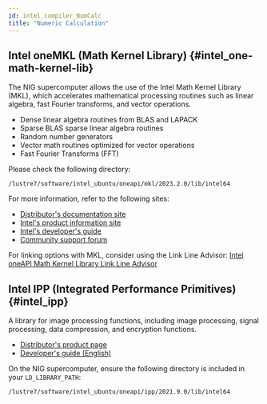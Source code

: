 ```yaml
---
id: intel_compiler_NumCalc
title: "Numeric Calculation"
---
```



## Intel oneMKL (Math Kernel Library) {#intel_one-math-kernel-lib}

The NIG supercomputer allows the use of the Intel Math Kernel Library (MKL), which accelerates mathematical processing routines such as linear algebra, fast Fourier transforms, and vector operations.

- Dense linear algebra routines from BLAS and LAPACK
- Sparse BLAS sparse linear algebra routines
- Random number generators
- Vector math routines optimized for vector operations
- Fast Fourier Transforms (FFT)

Please check the following directory:
```
/lustre7/software/intel_ubuntu/oneapi/mkl/2023.2.0/lib/intel64
```

For more information, refer to the following sites:
- [Distributor's documentation site](https://www.xlsoft.com/jp/products/intel/perflib/mkl/index.html)
- [Intel's product information site](https://www.intel.com/content/www/us/en/developer/tools/oneapi/onemkl.html#gs.545toc)
- [Intel's developer's guide](https://jp.xlsoft.com/documents/intel/mkl/2024/onemkl-developerguide-linux.pdf)
- [Community support forum](https://community.intel.com/t5/Intel-oneAPI-Math-Kernel-Library/bd-p/oneapi-math-kernel-library)

For linking options with MKL, consider using the Link Line Advisor:
[Intel oneAPI Math Kernel Library Link Line Advisor](https://www.intel.com/content/www/us/en/developer/tools/oneapi/onemkl-link-line-advisor.html#gs.4cdbls)


## Intel IPP (Integrated Performance Primitives) {#intel_ipp}

A library for image processing functions, including image processing, signal processing, data compression, and encryption functions.
- [Distributor's product page](https://www.xlsoft.com/jp/products/intel/perflib/ipp/index.html)
- [Developer's guide (English)](https://jp.xlsoft.com/documents/intel/ipp/2021/intel-ipp-developer-guide-reference.pdf)

On the NIG supercomputer, ensure the following directory is included in your `LD_LIBRARY_PATH`:
```
/lustre7/software/intel_ubuntu/oneapi/ipp/2021.9.0/lib/intel64
```

